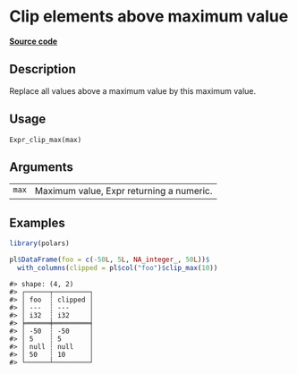 
# Clip elements above maximum value

[**Source code**](https://github.com/pola-rs/r-polars/tree/main/R/expr__expr.R#L2779)

## Description

Replace all values above a maximum value by this maximum value.

## Usage

<pre><code class='language-R'>Expr_clip_max(max)
</code></pre>

## Arguments

<table>
<tr>
<td style="white-space: nowrap; font-family: monospace; vertical-align: top">
<code id="Expr_clip_max_:_max">max</code>
</td>
<td>
Maximum value, Expr returning a numeric.
</td>
</tr>
</table>

## Examples

``` r
library(polars)

pl$DataFrame(foo = c(-50L, 5L, NA_integer_, 50L))$
  with_columns(clipped = pl$col("foo")$clip_max(10))
```

    #> shape: (4, 2)
    #> ┌──────┬─────────┐
    #> │ foo  ┆ clipped │
    #> │ ---  ┆ ---     │
    #> │ i32  ┆ i32     │
    #> ╞══════╪═════════╡
    #> │ -50  ┆ -50     │
    #> │ 5    ┆ 5       │
    #> │ null ┆ null    │
    #> │ 50   ┆ 10      │
    #> └──────┴─────────┘
